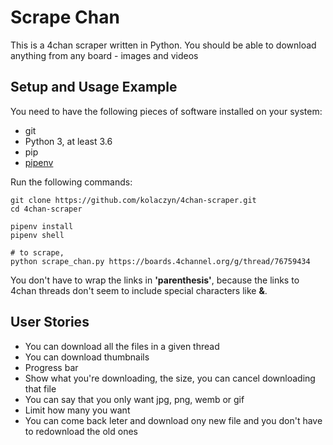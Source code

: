 # Scrape Chan

This is a 4chan scraper written in Python. You should be able to download anything from any board - images and videos

## Setup and Usage Example

You need to have the following pieces of software installed on your system:
- git
- Python 3, at least 3.6
- pip
- [pipenv](https://pipenv.pypa.io/en/latest/)

Run the following commands:
```
git clone https://github.com/kolaczyn/4chan-scraper.git
cd 4chan-scraper

pipenv install
pipenv shell

# to scrape, 
python scrape_chan.py https://boards.4channel.org/g/thread/76759434

```

You don't have to wrap the links in **'parenthesis'**, because the links to 4chan threads don't seem to include special characters like **&**.


## User Stories

- You can download all the files in a given thread
- You can download thumbnails
- Progress bar
- Show what you're downloading, the size, you can cancel downloading that file
- You can say that you only want jpg, png, wemb or gif
- Limit how many you want
- You can come back leter and download ony new file and you don't have to redownload the old ones